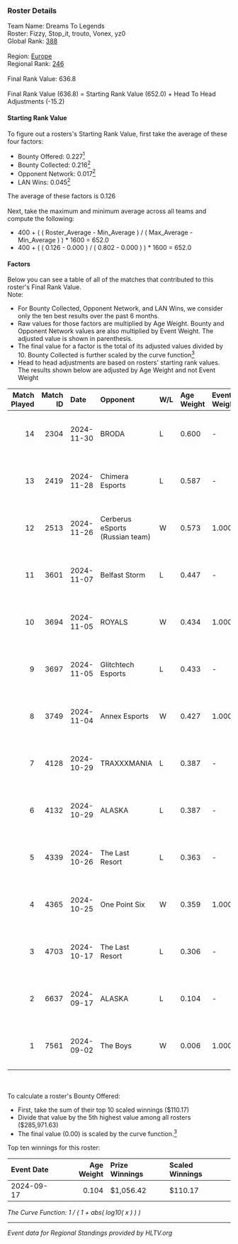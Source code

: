 ### Roster Details<br />
Team Name: Dreams To Legends<br />
Roster: Fizzy, Stop_it, trouto, Vonex, yz0<br />
Global Rank: [388](../../standings_global_2025_02_28.md)<br />
<br />
Region: [Europe]( ../../standings_europe_2025_02_28.md)<br />
Regional Rank: [246]( ../../standings_europe_2025_02_28.md)<br />
<br />
Final Rank Value:  636.8<br />
<br />
Final Rank Value (636.8) = Starting Rank Value (652.0) + Head To Head Adjustments (-15.2)<br />

#### Starting Rank Value<br />
To figure out a rosters's Starting Rank Value, first take the average of these four factors:<br />
- Bounty Offered: 0.227[<sup>1</sup>](#table2)
- Bounty Collected: 0.216[<sup>2</sup>](#table1)
- Opponent Network: 0.017[<sup>2</sup>](#table1)
- LAN Wins: 0.045[<sup>2</sup>](#table1)

The average of these factors is 0.126<br />
<br />
Next, take the maximum and minimum average across all teams and compute the following:<br />
- 400 + ( ( Roster_Average - Min_Average ) / ( Max_Average - Min_Average ) ) * 1600 = 652.0
- 400 + ( ( 0.126 - 0.000 ) / ( 0.802 - 0.000 ) ) * 1600 = 652.0


#### Factors<br />
Below you can see a table of all of the matches that contributed to this roster's Final Rank Value.<br />
Note:<br />

- For Bounty Collected, Opponent Network, and LAN Wins, we consider only the ten best results over the past 6 months.
- Raw values for those factors are multiplied by Age Weight. Bounty and Opponent Network values are also multiplied by Event Weight. The adjusted value is shown in parenthesis.
- The final value for a factor is the total of its adjusted values divided by 10. Bounty Collected is further scaled by the curve function[<sup>3</sup>](#curveFunction)
- Head to head adjustments are based on rosters' starting rank values. The results shown below are adjusted by Age Weight and not Event Weight
<span id="table1"></span><br />


| Match Played | Match ID | Date       | Opponent                        | W/L | Age Weight | Event Weight | Bounty Collected | Opponent Network | LAN Wins  | H2H Adj. | Roster                             |
| -: | -: | :- | :- | :- | :- | :- | :- | :- | :- | -: | :- |
|           14 |     2304 | 2024-11-30 | BRODA                           | L   | 0.600      | -            | -                | -                | -         |   -12.97 | Fizzy, Stop_it, trouto, Vonex, yz0 |
|           13 |     2419 | 2024-11-28 | Chimera Esports                 | L   | 0.587      | -            | -                | -                | -         |    -1.73 | Fizzy, Stop_it, trouto, Vonex, yz0 |
|           12 |     2513 | 2024-11-26 | Cerberus eSports (Russian team) | W   | 0.573      | 1.000        | 0.000 (0.000)    | 0.088 (0.050)    | 0 (0.000) |     8.12 | Fizzy, Stop_it, trouto, Vonex, yz0 |
|           11 |     3601 | 2024-11-07 | Belfast Storm                   | L   | 0.447      | -            | -                | -                | -         |    -4.22 | LVN, Stop_it, trouto, Vonex, yz0   |
|           10 |     3694 | 2024-11-05 | ROYALS                          | W   | 0.434      | 1.000        | 0.005 (0.002)    | 0.223 (0.097)    | 0 (0.000) |     9.08 | LVN, Stop_it, trouto, Vonex, yz0   |
|            9 |     3697 | 2024-11-05 | Glitchtech Esports              | L   | 0.433      | -            | -                | -                | -         |    -8.53 | LVN, Stop_it, trouto, Vonex, yz0   |
|            8 |     3749 | 2024-11-04 | Annex Esports                   | W   | 0.427      | 1.000        | 0.000 (0.000)    | 0.064 (0.027)    | 0 (0.000) |     7.10 | LVN, Stop_it, trouto, Vonex, yz0   |
|            7 |     4128 | 2024-10-29 | TRAXXXMANIA                     | L   | 0.387      | -            | -                | -                | -         |    -4.80 | LVN, Stop_it, trouto, Vonex, yz0   |
|            6 |     4132 | 2024-10-29 | ALASKA                          | L   | 0.387      | -            | -                | -                | -         |    -0.27 | LVN, Stop_it, trouto, Vonex, yz0   |
|            5 |     4339 | 2024-10-26 | The Last Resort                 | L   | 0.363      | -            | -                | -                | -         |    -5.88 | LVN, Stop_it, trouto, Vonex, yz0   |
|            4 |     4365 | 2024-10-25 | One Point Six                   | W   | 0.359      | 1.000        | 0.000 (0.000)    | 0.000 (0.000)    | 1 (0.359) |     2.25 | LVN, Stop_it, trouto, Vonex, yz0   |
|            3 |     4703 | 2024-10-17 | The Last Resort                 | L   | 0.306      | -            | -                | -                | -         |    -3.33 | LVN, Stop_it, trouto, Vonex, yz0   |
|            2 |     6637 | 2024-09-17 | ALASKA                          | L   | 0.104      | -            | -                | -                | -         |    -0.04 | Neo, Stop_it, trouto, Vonex, yz0   |
|            1 |     7561 | 2024-09-02 | The Boys                        | W   | 0.006      | 1.000        | 0.000 (0.000)    | 0.002 (0.000)    | 0 (0.000) |     0.04 | Neo, Stop_it, trouto, Vonex, yz0   |

<br />
<span id="table2"></span><br />
To calculate a roster's Bounty Offered:<br />

- First, take the sum of their top 10 scaled winnings ($110.17)
- Divide that value by the 5th highest value among all rosters ($285,971.63)
- The final value (0.00) is scaled by the curve function.[<sup>3</sup>](#curveFunction)

Top ten winnings for this roster:<br />

| Event Date | Age Weight | Prize Winnings | Scaled Winnings |
| :- | -: | :- | :- |
| 2024-09-17 |      0.104 | $1,056.42      | $110.17         |


<span id="curveFunction"></span>_The Curve Function: 1 / ( 1 + abs( log10( x ) ) )_<br />

---
_Event data for Regional Standings provided by HLTV.org_<br />
